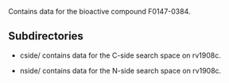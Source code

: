 Contains data for the bioactive compound F0147-0384.

## Subdirectories

- cside/ contains data for the C-side search space on rv1908c.

- nside/ contains data for the N-side search space on rv1908c.


